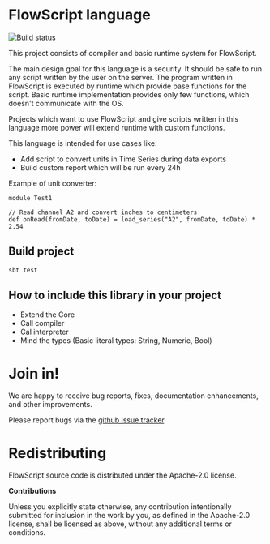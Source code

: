 # FlowScript language

[![Build status](https://travis-ci.org/carldata/flow-script.svg?branch=master)](https://travis-ci.org/carldata/flow-script)

This project consists of compiler and basic runtime system for FlowScript.

The main design goal for this language is a security. It should be safe to run any script written by the user 
on the server. 
The program written in FlowScript is executed by runtime which provide base functions for the script. 
Basic runtime implementation provides only few functions, which doesn't communicate with the OS.

Projects which want to use FlowScript and give scripts written in this language more power will extend runtime
with custom functions.

This language is intended for use cases like:

 * Add script to convert units in Time Series during data exports
 * Build custom report which will be run every 24h


Example of unit converter:

```flowscript
module Test1

// Read channel A2 and convert inches to centimeters
def onRead(fromDate, toDate) = load_series("A2", fromDate, toDate) * 2.54 
```
 
## Build project
 
 ```bash
 sbt test
 ```


## How to include this library in your project

  * Extend the Core
  * Call compiler
  * Cal interpreter
  * Mind the types (Basic literal types: String, Numeric, Bool)


# Join in!

We are happy to receive bug reports, fixes, documentation enhancements,
and other improvements.

Please report bugs via the
[github issue tracker](http://github.com/carldata/flow-script/issues).



# Redistributing

FlowScript source code is distributed under the Apache-2.0 license.

**Contributions**

Unless you explicitly state otherwise, any contribution intentionally submitted
for inclusion in the work by you, as defined in the Apache-2.0 license, shall be
licensed as above, without any additional terms or conditions.
